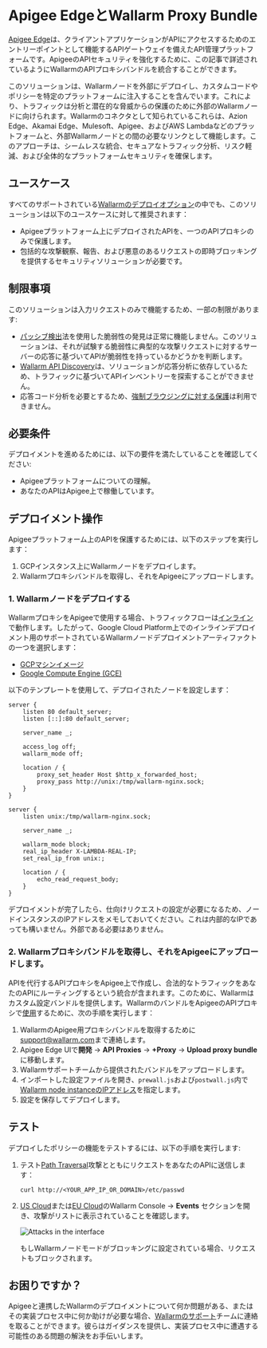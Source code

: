 [ptrav-attack-docs]:                ../../attacks-vulns-list.md#path-traversal
[attacks-in-ui-image]:              ../../images/admin-guides/test-attacks-quickstart-sqli-xss.png

# Apigee EdgeとWallarm Proxy Bundle

[Apigee Edge](https://docs.apigee.com/api-platform/get-started/what-apigee-edge)は、クライアントアプリケーションがAPIにアクセスするためのエントリーポイントとして機能するAPIゲートウェイを備えたAPI管理プラットフォームです。ApigeeのAPIセキュリティを強化するために、この記事で詳述されているようにWallarmのAPIプロキシバンドルを統合することができます。

このソリューションは、Wallarmノードを外部にデプロイし、カスタムコードやポリシーを特定のプラットフォームに注入することを含んでいます。これにより、トラフィックは分析と潜在的な脅威からの保護のために外部のWallarmノードに向けられます。Wallarmのコネクタとして知られているこれらは、Azion Edge、Akamai Edge、Mulesoft、Apigee、およびAWS Lambdaなどのプラットフォームと、外部Wallarmノードとの間の必要なリンクとして機能します。このアプローチは、シームレスな統合、セキュアなトラフィック分析、リスク軽減、および全体的なプラットフォームセキュリティを確保します。

## ユースケース

すべてのサポートされている[Wallarmのデプロイオプション](../supported-deployment-options.md)の中でも、このソリューションは以下のユースケースに対して推奨されます：

* Apigeeプラットフォーム上にデプロイされたAPIを、一つのAPIプロキシのみで保護します。
* 包括的な攻撃観察、報告、および悪意のあるリクエストの即時ブロッキングを提供するセキュリティソリューションが必要です。

## 制限事項

このソリューションは入力リクエストのみで機能するため、一部の制限があります:

* [パッシブ検出](../../about-wallarm/detecting-vulnerabilities.md#passive-detection)法を使用した脆弱性の発見は正常に機能しません。このソリューションは、それが試験する脆弱性に典型的な攻撃リクエストに対するサーバーの応答に基づいてAPIが脆弱性を持っているかどうかを判断します。
* [Wallarm API Discovery](../../api-discovery/overview.md)は、ソリューションが応答分析に依存しているため、トラフィックに基づいてAPIインベントリーを探索することができません。
* 応答コード分析を必要とするため、[強制ブラウジングに対する保護](../../admin-en/configuration-guides/protecting-against-bruteforce.md)は利用できません。

## 必要条件

デプロイメントを進めるためには、以下の要件を満たしていることを確認してください:

* Apigeeプラットフォームについての理解。
* あなたのAPIはApigee上で稼働しています。

## デプロイメント操作

Apigeeプラットフォーム上のAPIを保護するためには、以下のステップを実行します：

1. GCPインスタンス上にWallarmノードをデプロイします。
1. Wallarmプロキシバンドルを取得し、それをApigeeにアップロードします。

### 1. Wallarmノードをデプロイする

WallarmプロキシをApigeeで使用する場合、トラフィックフローは[インライン](../inline/overview.md)で動作します。したがって、Google Cloud Platform上でのインラインデプロイメント用のサポートされているWallarmノードデプロイメントアーティファクトの一つを選択します：

* [GCPマシンイメージ](../packages/gcp-machine-image.md)
* [Google Compute Engine (GCE)](../cloud-platforms/gcp/docker-container.md)

以下のテンプレートを使用して、デプロイされたノードを設定します：

```
server {
	listen 80 default_server;
	listen [::]:80 default_server;

	server_name _;

	access_log off;
	wallarm_mode off;

	location / {
		proxy_set_header Host $http_x_forwarded_host;
		proxy_pass http://unix:/tmp/wallarm-nginx.sock;
	}
}

server {
	listen unix:/tmp/wallarm-nginx.sock;
	
	server_name _;
	
	wallarm_mode block;
	real_ip_header X-LAMBDA-REAL-IP;
	set_real_ip_from unix:;

	location / {
		echo_read_request_body;
	}
}
```

デプロイメントが完了したら、仕向けリクエストの設定が必要になるため、ノードインスタンスのIPアドレスをメモしておいてください。これは内部的なIPであっても構いません。外部である必要はありません。

### 2. Wallarmプロキシバンドルを取得し、それをApigeeにアップロードします。

APIを代行するAPIプロキシをApigee上で作成し、合法的なトラフィックをあなたのAPIにルーティングするという統合が含まれます。このために、Wallarmはカスタム設定バンドルを提供します。WallarmのバンドルをApigeeのAPIプロキシで[使用](https://docs.apigee.com/api-platform/fundamentals/build-simple-api-proxy)するために、次の手順を実行します：

1. WallarmのApigee用プロキシバンドルを取得するために[support@wallarm.com](mailto:support@wallarm.com)まで連絡します。
1. Apigee Edge UIで**開発** → **API Proxies** → **+Proxy** → **Upload proxy bundle**に移動します。
1. Wallarmサポートチームから提供されたバンドルをアップロードします。
1. インポートした設定ファイルを開き、`prewall.js`および`postwall.js`内で[Wallarm node instanceのIPアドレス](#1-deploy-a-wallarm-node)を指定します。
1. 設定を保存してデプロイします。

## テスト

デプロイしたポリシーの機能をテストするには、以下の手順を実行します:

1. テスト[Path Traversal][ptrav-attack-docs]攻撃とともにリクエストをあなたのAPIに送信します：

    ```
    curl http://<YOUR_APP_IP_OR_DOMAIN>/etc/passwd
    ```
1. [US Cloud](https://us1.my.wallarm.com/search)または[EU Cloud](https://my.wallarm.com/search)のWallarm Console → **Events** セクションを開き、攻撃がリストに表示されていることを確認します。

    ![Attacks in the interface][attacks-in-ui-image]

    もしWallarmノードモードがブロッキングに設定されている場合、リクエストもブロックされます。

## お困りですか？

Apigeeと連携したWallarmのデプロイメントについて何か問題がある、またはその実装プロセス中に何か助けが必要な場合、[Wallarmのサポート](mailto:support@wallarm.com)チームに連絡を取ることができます。彼らはガイダンスを提供し、実装プロセス中に遭遇する可能性のある問題の解決をお手伝いします。